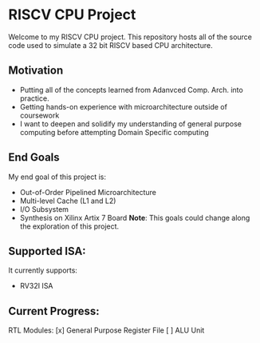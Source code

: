 # RISCV CPU Project
Welcome to my RISCV CPU project. 
This repository hosts all of the source code used to simulate a 32 bit RISCV based CPU architecture.

## Motivation
- Putting all of the concepts learned from Adanvced Comp. Arch. into practice.
- Getting hands-on experience with microarchitecture outside of coursework
- I want to deepen and solidify my understanding of general purpose computing before attempting Domain Specific computing

## End Goals
My end goal of this project is:
- Out-of-Order Pipelined Microarchitecture
- Multi-level Cache (L1 and L2)
- I/O Subsystem
- Synthesis on Xilinx Artix 7 Board
**Note**: This goals could change along the exploration of this project.

## Supported ISA:
It currently supports:
- RV32I ISA

## Current Progress:
RTL Modules:
[x] General Purpose Register File
[ ] ALU Unit